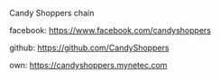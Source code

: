 Candy Shoppers chain

facebook:  https://www.facebook.com/candyshoppers

github:    https://github.com/CandyShoppers

own: https://candyshoppers.mynetec.com
